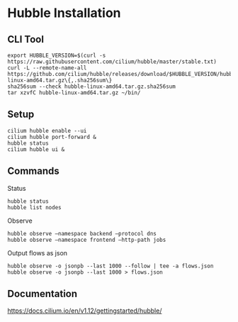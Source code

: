 # Hubble Installation

## CLI Tool

```shell
export HUBBLE_VERSION=$(curl -s https://raw.githubusercontent.com/cilium/hubble/master/stable.txt)
curl -L --remote-name-all https://github.com/cilium/hubble/releases/download/$HUBBLE_VERSION/hubble-linux-amd64.tar.gz\{,.sha256sum\}
sha256sum --check hubble-linux-amd64.tar.gz.sha256sum
tar xzvfC hubble-linux-amd64.tar.gz ~/bin/
```

## Setup

```shell
cilium hubble enable --ui
cilium hubble port-forward &
hubble status
cilium hubble ui &
```

## Commands

Status

```shell
hubble status
hubble list nodes
```

Observe

```shell
hubble observe –namespace backend –protocol dns
hubble observe –namespace frontend –http-path jobs
```

Output flows as json

```shell
hubble observe -o jsonpb --last 1000 --follow | tee -a flows.json
hubble observe -o jsonpb --last 1000 > flows.json
```

## Documentation

https://docs.cilium.io/en/v1.12/gettingstarted/hubble/
